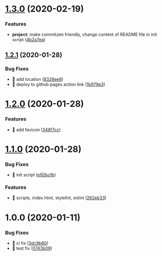 # [1.3.0](https://github.com/shhdharmen/bootstrap-theme-kit/compare/v1.2.1...v1.3.0) (2020-02-19)


### Features

* **project:** make commitzen friendly, change content of README file in init script ([4b2a7ea](https://github.com/shhdharmen/bootstrap-theme-kit/commit/4b2a7ea6c9c448cae12b9a8de3cb0755ba143a48))

## [1.2.1](https://github.com/shhdharmen/bootstrap-theme-kit/compare/v1.2.0...v1.2.1) (2020-01-28)


### Bug Fixes

* 🐛 add location ([8326ee8](https://github.com/shhdharmen/bootstrap-theme-kit/commit/8326ee8d01b8932cf9e68b83ccd6eff38728c71a))
* 🐛 deploy to github pages action link ([1b979e3](https://github.com/shhdharmen/bootstrap-theme-kit/commit/1b979e3e4187e9385cf177ef189614838586f41c))

# [1.2.0](https://github.com/shhdharmen/bootstrap-theme-kit/compare/v1.1.0...v1.2.0) (2020-01-28)


### Features

* 🎸 add favicon ([348f7cc](https://github.com/shhdharmen/bootstrap-theme-kit/commit/348f7ccc09a18d4417f025615d064d2332d4b0e3))

# [1.1.0](https://github.com/shhdharmen/bootstrap-theme-kit/compare/v1.0.0...v1.1.0) (2020-01-28)


### Bug Fixes

* 🐛 init script ([e92bcfb](https://github.com/shhdharmen/bootstrap-theme-kit/commit/e92bcfb4dfa0b6e320a620269946a790d7fcfb88))


### Features

* 🎸 scripts, index.html, stylelint, eslint ([262eb33](https://github.com/shhdharmen/bootstrap-theme-kit/commit/262eb33efd53af572309a2a98f4647c08376043b))

# 1.0.0 (2020-01-11)


### Bug Fixes

* 🐛 ci fix ([3dc9b80](https://github.com/shhdharmen/bootstrap-theme-kit/commit/3dc9b805278c79ce72cef13fb7778f8f38c95581))
* 🐛 test fix ([0743b09](https://github.com/shhdharmen/bootstrap-theme-kit/commit/0743b0921a9490daae55c4a29258158b952649d6))
